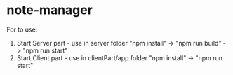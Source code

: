 # note-manager

For to use:

1) Start Server part - use in server folder "npm install" -> "npm run build" -> "npm run start"
2) Start Client part - use in clientPart/app folder "npm install" -> "npm run start"